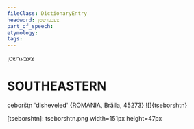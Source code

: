 ```yaml
---
fileClass: DictionaryEntry
headword: צעבערשטן
part_of_speech: 
etymology: 
tags: 
---
```

צעבערשטן

SOUTHEASTERN
==============

ceborštɲ 'disheveled' {ROMANIA, Brăila, 45273}
![]{tseborshtn}

[tseborshtn]: tseborshtn.png width=151px height=47px